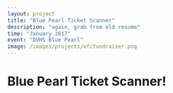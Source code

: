 ```yaml
---
layout: project
title: "Blue Pearl Ticket Scanner"
description: "again, grab from old resume"
time: "January 2017"
event: "DVHS Blue Pearl"
image: /images/projects/wfcfundraiser.png
---
```


# Blue Pearl Ticket Scanner!